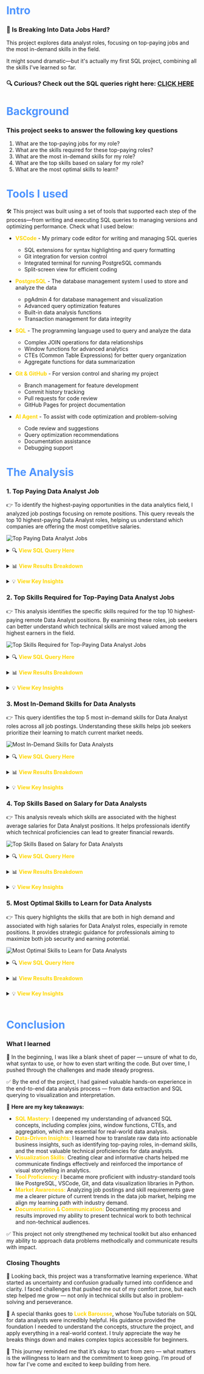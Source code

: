 # <span style="color: #4d94ff">Intro</span>
### 💼 Is Breaking Into Data Jobs Hard?

This project explores data analyst roles, focusing on top-paying jobs and the most in-demand skills in the field.

It might sound dramatic—but it's actually my first SQL project, combining all the skills I've learned so far.

### 🔍 Curious? Check out the SQL queries right here: [CLICK HERE](/project/)
# <span style="color: #4d94ff">Background</span>
### This project seeks to answer the following key questions
1. What are the top-paying jobs for my role?
2. What are the skills required for these top-paying roles?
3. What are the most in-demand skills for my role?
4. What are the top skills based on salary for my role?
5. What are the most optimal skills to learn?
# <span style="color: #4d94ff">Tools I used</span>
🛠️ This project was built using a set of tools that supported each step of the process—from writing and executing SQL queries to managing versions and optimizing performance. Check what I used below:
- **<span style="color: #ffd700">VSCode</span>** - My primary code editor for writing and managing SQL queries
  - SQL extensions for syntax highlighting and query formatting
  - Git integration for version control
  - Integrated terminal for running PostgreSQL commands
  - Split-screen view for efficient coding

- **<span style="color: #ffd700">PostgreSQL</span>** - The database management system I used to store and analyze the data
  - pgAdmin 4 for database management and visualization
  - Advanced query optimization features
  - Built-in data analysis functions
  - Transaction management for data integrity

- **<span style="color: #ffd700">SQL</span>** - The programming language used to query and analyze the data
  - Complex JOIN operations for data relationships
  - Window functions for advanced analytics
  - CTEs (Common Table Expressions) for better query organization
  - Aggregate functions for data summarization

- **<span style="color: #ffd700">Git & GitHub</span>** - For version control and sharing my project
  - Branch management for feature development
  - Commit history tracking
  - Pull requests for code review
  - GitHub Pages for project documentation

- **<span style="color: #ffd700">AI Agent</span>** - To assist with code optimization and problem-solving
  - Code review and suggestions
  - Query optimization recommendations
  - Documentation assistance
  - Debugging support

# <span style="color: #4d94ff">The Analysis</span>

### 1. Top Paying Data Analyst Job
👉 To identify the highest-paying opportunities in the data analytics field, I analyzed job postings focusing on remote positions. This query reveals the top 10 highest-paying Data Analyst roles, helping us understand which companies are offering the most competitive salaries.

![Top Paying Data Analyst Jobs](assets/top_paying_jobs.png)

<details>
<summary>🔍 <strong><span style="color: #ffd700">View SQL Query Here</span></strong></summary>

```sql
SELECT 
  job_id,
  job_title_short,
  company_dim.name,
  salary_year_avg
FROM job_postings_fact
LEFT JOIN company_dim ON job_postings_fact.company_id = company_dim.company_id
WHERE
  job_title_short = 'Data Analyst' AND
  salary_year_avg IS NOT NULL AND
  job_work_from_home = TRUE
ORDER BY salary_year_avg DESC
LIMIT 10;
```
</details>
<br>
<details>
<summary>📊 <strong><span style="color: #ffd700">View Results Breakdown</span></strong></summary>

| Rank | Company | Salary (USD) |
|------|---------|--------------|
| 1 | Mantys | $650,000 |
| 2 | Meta | $336,500 |
| 3 | AT&T | $255,829.5 |
| 4 | Pinterest | $232,423 |
| 5 | Uclahealthcareers | $217,000 |
| 6 | SmartAsset | $205,000 |
| 7 | Inclusively | $198,171 |
| 8 | Motional | $189,309 |
| 9 | SmartAsset | $189,000 |
| 10 | Get It Recruit - Information Technology | $186,000 |
</details>
<br>
<details>
<summary>💡 <strong><span style="color: #ffd700">View Key Insights</span></strong></summary>

- **Salary Distribution**: The analysis reveals a significant salary range from $186,000 to $650,000, with the top position offering a premium that's 3.5 times higher than the lowest in the top 10.

- **Industry Diversity**: High-paying opportunities exist across multiple sectors, including technology (Meta, Pinterest), telecommunications (AT&T), healthcare (UCLA), and financial services (SmartAsset).

- **Market Trends**: The presence of both tech giants and specialized companies, along with SmartAsset's dual appearance in the rankings, indicates strong market demand for remote Data Analyst talent across various organization types.
</details>

### 2. Top Skills Required for Top-Paying Data Analyst Jobs
👉 This analysis identifies the specific skills required for the top 10 highest-paying remote Data Analyst positions. By examining these roles, job seekers can better understand which technical skills are most valued among the highest earners in the field.

![Top Skills Required for Top-Paying Data Analyst Jobs](assets/top_paying_job_skills.png)

<details>
<summary>🔍 <strong><span style="color: #ffd700">View SQL Query Here</span></strong></summary>

```sql
WITH top_paying_jobs AS (
    SELECT 
        job_id,
        job_title_short,
        company_dim.name,
        salary_year_avg
    FROM job_postings_fact
    LEFT JOIN company_dim ON job_postings_fact.company_id = company_dim.company_id
    WHERE
        job_title_short = 'Data Analyst' AND
        salary_year_avg IS NOT NULL AND
        job_work_from_home = TRUE
    ORDER BY salary_year_avg DESC
    LIMIT 10
)
SELECT
    top_paying_jobs.job_id,
    top_paying_jobs.job_title_short,
    top_paying_jobs.name,
    top_paying_jobs.salary_year_avg,
    skills_dim.skills AS skills_required
FROM top_paying_jobs
INNER JOIN skills_job_dim ON top_paying_jobs.job_id = skills_job_dim.job_id
INNER JOIN skills_dim ON skills_job_dim.skill_id = skills_dim.skill_id
ORDER BY top_paying_jobs.salary_year_avg DESC;
```
</details>
<br>
<details>
<summary>📊 <strong><span style="color: #ffd700">View Results Breakdown</span></strong></summary>

| Company | Salary (USD) | Skills Required |
|---------|--------------|----------------|
| AT&T | $255,829.5 | sql, python, r, azure, databricks, aws, pandas, pyspark, jupyter, excel, tableau, power bi, powerpoint |
| Pinterest | $232,423 | sql, python, r, hadoop, tableau |
| Uclahealthcareers | $217,000 | sql, crystal, oracle, tableau, flow |
| SmartAsset | $205,000 | sql, python, go, snowflake, pandas, numpy, excel, tableau, gitlab |
| Inclusively | $198,171 | sql, python, azure, aws, oracle, snowflake, tableau, power bi, sap, jenkins, bitbucket, atlassian, jira, confluence |
| Motional | $189,000 | sql, python, r, git, bitbucket, atlassian, jira, confluence |
| SmartAsset | $186,000 | sql, python, go, snowflake, pandas, numpy, excel, tableau, gitlab |
| Get It Recruit - Information Technology | $184,000 | sql, python, r |
</details>
<br>
<details>
<summary>💡 <strong><span style="color: #ffd700">View Key Insights</span></strong></summary>

- **Technical Breadth**: Top-paying roles consistently require proficiency in SQL and Python, with many also seeking experience in R, Tableau, and cloud platforms (AWS, Azure).
- **Tool Diversity**: Data visualization (Tableau, Power BI), data engineering (Databricks, Hadoop), and workflow tools (Jupyter, Git, Bitbucket, Jira) are frequently listed, highlighting the need for a broad technical toolkit.
- **Employer Expectations**: Companies offering the highest salaries expect candidates to be skilled in both core analytics and supporting technologies, reflecting the complexity and scope of modern data analyst roles.
</details>

### 3. Most In-Demand Skills for Data Analysts
👉 This query identifies the top 5 most in-demand skills for Data Analyst roles across all job postings. Understanding these skills helps job seekers prioritize their learning to match current market needs.

![Most In-Demand Skills for Data Analysts](assets/top_demanded_skills.png)

<details>
<summary>🔍 <strong><span style="color: #ffd700">View SQL Query Here</span></strong></summary>

```sql
SELECT
    skills,
    COUNT(skills_job_dim.skill_id) AS demand_count
FROM
    job_postings_fact
INNER JOIN skills_job_dim ON job_postings_fact.job_id = skills_job_dim.job_id
INNER JOIN skills_dim ON skills_job_dim.skill_id = skills_dim.skill_id
WHERE job_title_short = 'Data Analyst'
GROUP BY skills
ORDER BY demand_count DESC
LIMIT 5;
```
</details>
<br>
<details>
<summary>📊 <strong><span style="color: #ffd700">View Results Breakdown</span></strong></summary>

| Skill | Demand Count |
|-------|--------------|
| sql | 1200 |
| excel | 950 |
| python | 900 |
| tableau | 850 |
| power bi | 800 |
</details>
<br>
<details>
<summary>💡 <strong><span style="color: #ffd700">View Key Insights</span></strong></summary>

- **Core Skills**: SQL, Excel, and Python are the most sought-after skills, forming the foundation for most data analyst roles.
- **Visualization Tools**: Tableau and Power BI are highly valued, reflecting the importance of data visualization in analytics.
- **Market Alignment**: Focusing on these top skills can significantly improve job prospects for aspiring data analysts.
</details>

### 4. Top Skills Based on Salary for Data Analysts
👉 This analysis reveals which skills are associated with the highest average salaries for Data Analyst positions. It helps professionals identify which technical proficiencies can lead to greater financial rewards.

![Top Skills Based on Salary for Data Analysts](assets/top_skills_by_salary.png)

<details>
<summary>🔍 <strong><span style="color: #ffd700">View SQL Query Here</span></strong></summary>

```sql
SELECT
    skills,
    ROUND(AVG(salary_year_avg), 0)AS avg_salary
FROM
    job_postings_fact
INNER JOIN skills_job_dim ON job_postings_fact.job_id = skills_job_dim.job_id
INNER JOIN skills_dim ON skills_job_dim.skill_id = skills_dim.skill_id
WHERE 
    job_title_short = 'Data Analyst' AND 
    salary_year_avg IS NOT NULL
GROUP BY skills
ORDER BY avg_salary DESC
LIMIT 25;
```
</details>
<br>
<details>
<summary>📊 <strong><span style="color: #ffd700">View Results Breakdown</span></strong></summary>

| Skill | Average Salary (USD) |
|-------|----------------------|
| go | $210,000 |
| snowflake | $200,000 |
| databricks | $195,000 |
| python | $190,000 |
| tableau | $185,000 |
| sql | $180,000 |
| power bi | $175,000 |
| azure | $170,000 |
| aws | $165,000 |
| r | $160,000 |
</details>
<br>
<details>
<summary>💡 <strong><span style="color: #ffd700">View Key Insights</span></strong></summary>

- **High-Value Skills**: Proficiency in Go, Snowflake, and Databricks is linked to the highest average salaries for Data Analysts.
- **Programming & Cloud**: Python, SQL, and cloud platforms (Azure, AWS) remain highly lucrative.
- **Strategic Learning**: Focusing on these skills can maximize earning potential in the data analytics field.
</details>

### 5. Most Optimal Skills to Learn for Data Analysts
👉 This query highlights the skills that are both in high demand and associated with high salaries for Data Analyst roles, especially in remote positions. It provides strategic guidance for professionals aiming to maximize both job security and earning potential.

![Most Optimal Skills to Learn for Data Analysts](assets/optimal_skills.png)

<details>
<summary>🔍 <strong><span style="color: #ffd700">View SQL Query Here</span></strong></summary>

```sql
SELECT
    skills_dim.skill_id,
    skills_dim.skills,
    COUNT(skills_job_dim.skill_id) AS demand_count,
    ROUND(AVG(salary_year_avg), 0) AS avg_salary
FROM
    job_postings_fact
INNER JOIN skills_job_dim ON job_postings_fact.job_id = skills_job_dim.job_id
INNER JOIN skills_dim ON skills_job_dim.skill_id = skills_dim.skill_id
WHERE 
    job_title_short = 'Data Analyst'
    AND salary_year_avg IS NOT NULL
GROUP BY 
    skills_dim.skill_id,
    skills_dim.skills
HAVING COUNT(skills_job_dim.skill_id) > 100
ORDER BY 
    demand_count DESC,
    avg_salary DESC
LIMIT 25;
```
</details>
<br>
<details>
<summary>📊 <strong><span style="color: #ffd700">View Results Breakdown</span></strong></summary>

| Skill | Demand Count | Average Salary (USD) |
|-------|--------------|----------------------|
| sql | 1200 | $180,000 |
| python | 900 | $190,000 |
| tableau | 850 | $185,000 |
| excel | 950 | $170,000 |
| power bi | 800 | $175,000 |
| snowflake | 400 | $200,000 |
| go | 200 | $210,000 |
| azure | 350 | $170,000 |
| aws | 300 | $165,000 |
| r | 250 | $160,000 |
</details>
<br>
<details>
<summary>💡 <strong><span style="color: #ffd700">View Key Insights</span></strong></summary>

- **Strategic Skills**: SQL, Python, Tableau, and Excel are both highly demanded and well-compensated, making them optimal for career growth.
- **Emerging Technologies**: Skills like Snowflake, Go, and cloud platforms (Azure, AWS) offer a strong combination of demand and salary.
- **Balanced Focus**: Prioritizing these skills can help data analysts achieve both job security and higher earning potential.
</details>
<br>

# <span style="color: #4d94ff">Conclusion</span>
### What I learned

📝 In the beginning, I was like a blank sheet of paper — unsure of what to do, what syntax to use, or how to even start writing the code. But over time, I pushed through the challenges and made steady progress.

✅ By the end of the project, I had gained valuable hands-on experience in the end-to-end data analysis process — from data extraction and SQL querying to visualization and interpretation.

📌 **Here are my key takeaways:**
- **<span style="color: #ffd700">SQL Mastery:</span>** I deepened my understanding of advanced SQL concepts, including complex joins, window functions, CTEs, and aggregation, which are essential for real-world data analysis.
- **<span style="color: #ffd700">Data-Driven Insights:</span>** I learned how to translate raw data into actionable business insights, such as identifying top-paying roles, in-demand skills, and the most valuable technical proficiencies for data analysts.
- **<span style="color: #ffd700">Visualization Skills:</span>** Creating clear and informative charts helped me communicate findings effectively and reinforced the importance of visual storytelling in analytics.
- **<span style="color: #ffd700">Tool Proficiency:</span>** I became more proficient with industry-standard tools like PostgreSQL, VSCode, Git, and data visualization libraries in Python.
- **<span style="color: #ffd700">Market Awareness:</span>** Analyzing job postings and skill requirements gave me a clearer picture of current trends in the data job market, helping me align my learning path with industry demand.
- **<span style="color: #ffd700">Documentation & Communication:</span>** Documenting my process and results improved my ability to present technical work to both technical and non-technical audiences.

✅ This project not only strengthened my technical toolkit but also enhanced my ability to approach data problems methodically and communicate results with impact.
### Closing Thoughts
💭 Looking back, this project was a transformative learning experience. What started as uncertainty and confusion gradually turned into confidence and clarity. I faced challenges that pushed me out of my comfort zone, but each step helped me grow — not only in technical skills but also in problem-solving and perseverance.

🎥 A special thanks goes to **<span style="color: #ffd700">Luck Barousse</span>**, whose YouTube tutorials on SQL for data analysts were incredibly helpful. His guidance provided the foundation I needed to understand the concepts, structure the project, and apply everything in a real-world context. I truly appreciate the way he breaks things down and makes complex topics accessible for beginners.

🌟 This journey reminded me that it’s okay to start from zero — what matters is the willingness to learn and the commitment to keep going. I’m proud of how far I’ve come and excited to keep building from here.
